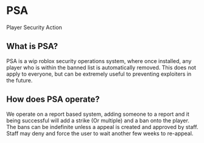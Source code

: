 # PSA
Player Security Action

## What is PSA?
PSA is a wip roblox security operations system, where once installed, any player who is within the banned list is automatically removed.  This does not apply to everyone, but can be extremely useful to preventing exploiters in the future.

## How does PSA operate?
We operate on a report based system, adding someone to a report and it being successful will add a strike (Or multiple) and a ban onto the player.  The bans can be indefinite unless a appeal is created and approved by staff.  Staff may deny and force the user to wait another few weeks to re-appeal.

